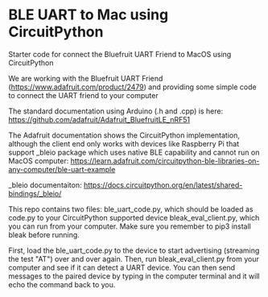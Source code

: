 # BLE UART to Mac using CircuitPython
Starter code for connect the Bluefruit UART Friend to MacOS using CircuitPython

We are working with the Bluefruit UART Friend (https://www.adafruit.com/product/2479) and providing some simple code to connect the UART friend to your computer

The standard documentation using Arduino (.h and .cpp) is here: https://github.com/adafruit/Adafruit_BluefruitLE_nRF51

The Adafruit documentation shows the CircuitPython implementation, although the client end only works with devices like Raspberry Pi that support _bleio package which uses native BLE capability and cannot run on MacOS computer: https://learn.adafruit.com/circuitpython-ble-libraries-on-any-computer/ble-uart-example

_bleio documentaiton: https://docs.circuitpython.org/en/latest/shared-bindings/_bleio/

This repo contains two files:
ble_uart_code.py, which should be loaded as code.py to your CircuitPython supported device
bleak_eval_client.py, which you can run from your computer. Make sure you remember to pip3 install bleak before running.

First, load the ble_uart_code.py to the device to start advertising (streaming the test "AT") over and over again.
Then, run bleak_eval_client.py from your computer and see if it can detect a UART device. You can then send messages to the paired device by typing in the computer terminal and it will echo the command back to you.
